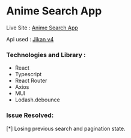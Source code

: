 # Anime Search App

Live Site : [Anime Search App](https://anime-search-app-fbn.netlify.app/)

Api used : [Jikan v4](https://jikan.docs.apiary.io/#)

### Technologies and Library : 
* React
* Typescript
* React Router
* Axios
* MUI
* Lodash.debounce


### Issue Resolved: 

[*] Losing previous search and pagination state.